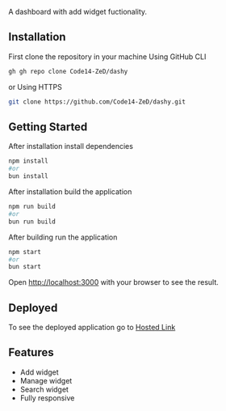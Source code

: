 A dashboard with add widget fuctionality.

## Installation

First clone the repository in your machine
Using GitHub CLI

```bash
gh gh repo clone Code14-ZeD/dashy
```

or
Using HTTPS

```bash
git clone https://github.com/Code14-ZeD/dashy.git
```

## Getting Started

After installation install dependencies

```bash
npm install
#or
bun install
```

After installation build the application

```bash
npm run build
#or
bun run build
```

After building run the application

```bash
npm start
#or
bun start
```

Open [http://localhost:3000](http://localhost:3000) with your browser to see the result.

## Deployed

To see the deployed application go to [Hosted Link](https://dashy-ashen-five.vercel.app/)

## Features

- Add widget
- Manage widget
- Search widget
- Fully responsive
